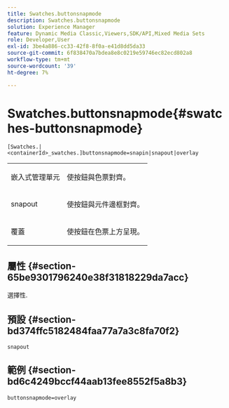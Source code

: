 ```yaml
---
title: Swatches.buttonsnapmode
description: Swatches.buttonsnapmode
solution: Experience Manager
feature: Dynamic Media Classic,Viewers,SDK/API,Mixed Media Sets
role: Developer,User
exl-id: 3be4a886-cc33-42f8-8f0a-e41d8dd5da33
source-git-commit: 6f838470a7bdea8e8c0219e59746ec82ecd802a8
workflow-type: tm+mt
source-wordcount: '39'
ht-degree: 7%

---
```


# Swatches.buttonsnapmode{#swatches-buttonsnapmode}

`[Swatches.|<containerId>_swatches.]buttonsnapmode=snapin|snapout|overlay`

<table id="table_4322E3ECE9354016B891F5E7A35D6A2A"> 
 <tbody> 
  <tr> 
   <td> <p> <span class="codeph"> <span class="varname"> 嵌入式管理單元</span> </span> </p> </td> 
   <td> <p>使按鈕與色票對齊。 </p> </td> 
  </tr> 
  <tr> 
   <td> <p> <span class="codeph"> <span class="varname"> snapout</span> </span> </p> </td> 
   <td> <p>使按鈕與元件邊框對齊。 </p> </td> 
  </tr> 
  <tr> 
   <td> <p> <span class="codeph"> <span class="varname"> 覆蓋</span> </span> </p> </td> 
   <td> <p>使按鈕在色票上方呈現。 </p> </td> 
  </tr> 
 </tbody> 
</table>

## 屬性 {#section-65be9301796240e38f31818229da7acc}

選擇性.

## 預設 {#section-bd374ffc5182484faa77a7a3c8fa70f2}

`snapout`

## 範例 {#section-bd6c4249bccf44aab13fee8552f5a8b3}

`buttonsnapmode=overlay`
